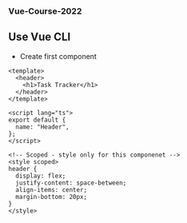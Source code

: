 <!-- @format -->

### Vue-Course-2022

## Use Vue CLI

- Create first component

```
<template>
  <header>
    <h1>Task Tracker</h1>
  </header>
</template>

<script lang="ts">
export default {
  name: "Header",
};
</script>

<!-- Scoped - style only for this componenet -->
<style scoped>
header {
  display: flex;
  justify-content: space-between;
  align-items: center;
  margin-bottom: 20px;
}
</style>
```
